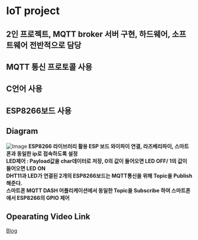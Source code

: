 # IoT project

## 2인 프로젝트, MQTT broker 서버 구현, 하드웨어, 소프트웨어 전반적으로 담당
## MQTT 통신 프로토콜 사용
## C언어 사용
## ESP8266보드 사용

## Diagram
![Image](https://github.com/user-attachments/assets/a3d35cb7-e3f3-472d-a007-46dd4b3c8004)
**ESP8266 라이브러리 활용 ESP 보드 와이파이 연결, 라즈베리파이, 스마트폰과 동일한 ip로 접속하도록 설정** </br>
**LED제어 : Payload값을 char데이터로 저장, 0의 값이 들어오면 LED OFF/ 1의 값이 들어오면 LED ON** </br>
**DHT11과 LED가 연결된 2개의 ESP8266보드는 MQTT통신을 위해 Topic을 Publish 해준다.** </br>
**스마트폰 MQTT DASH 어플리케이션에서 동일한 Topic을 Subscribe 하여 스마트폰에서 ESP8266의 GPIO 제어**</br>

## Opearating Video Link
[Blog](https://blog.naver.com/u_j00/223831536264)
